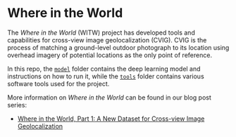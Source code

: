 # Where in the World

The *Where in the World* (WITW) project has developed tools and capabilities for cross-view image geolocalization (CVIG).  CVIG is the process of matching a ground-level outdoor photograph to its location using overhead imagery of potential locations as the only point of reference.

In this repo, the [`model`](model) folder contains the deep learning model and instructions on how to run it, while the [`tools`](tools) folder contains various software tools used for the project.

More information on *Where in the World* can be found in our blog post series:

- [Where in the World, Part 1: A New Dataset for Cross-view Image Geolocalization](https://www.iqt.org/where-in-the-world-part-1-a-new-dataset-for-cross-view-image-geolocalization/)
